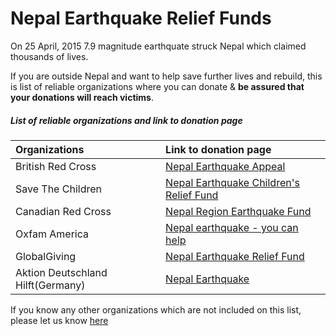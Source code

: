 # Nepal Earthquake Relief Funds

On 25 April, 2015 7.9 magnitude earthquate struck Nepal which claimed thousands of lives.

If you are outside Nepal and want to help save further lives and rebuild, this is list of reliable organizations where you can donate & **be assured that your donations will reach victims**.

##### List of reliable organizations and link to donation page


Organizations              | Link to donation page 
:--------------------------|:----------------------
British Red Cross          | [Nepal Earthquake Appeal](http://www.redcross.org.uk/nepalearthquake)
Save The Children          | [Nepal Earthquake Children's Relief Fund](http://www.savethechildren.org/site/apps/nlnet/content2.aspx?c=8rKLIXMGIpI4E&b=9241341&ct=14615143)
Canadian Red Cross         | [Nepal Region Earthquake Fund](https://secure.redcross.ca/registrant/donate.aspx?eventid=172921)
Oxfam America              | [Nepal earthquake - you can help](https://secure2.oxfamamerica.org/page/content/nepal_earthquake/)
GlobalGiving               | [Nepal Earthquake Relief Fund](http://www.globalgiving.org/projects/nepal-earthquake-relief-fund/)
Aktion Deutschland Hilft(Germany) | [Nepal Earthquake](https://www.spendenkonto-nothilfe.de/)


If you know any other organizations which are not included on this list, please let us know [here](https://github.com/chhantyal/PreyForNepal/issues/1)
